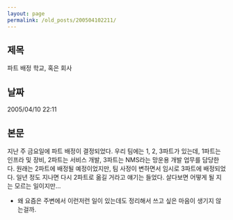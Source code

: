 ```yaml
---
layout: page
permalink: /old_posts/200504102211/
---
```


## 제목
파트 배정 학교, 혹은 회사

## 날짜
2005/04/10 22:11

## 본문
지난 주 금요일에 파트 배정이 결정되었다.
우리 팀에는 1, 2, 3파트가 있는데, 1파트는 인프라 및 장비, 2파트는 서비스 개발, 3파트는 NMS라는 망운용 개발 업무를 담당한다.
원래는 2파트에 배정될 예정이었지만, 팀 사정이 변하면서 임시로 3파트에 배정되었다.
일년 정도 지나면 다시 2파트로 옮길 거라고 얘기는 들었다.
살다보면 어떻게 될 지는 모르는 일이지만...





* 왜 요즘은 주변에서 이런저런 일이 있는데도 정리해서 쓰고 싶은 마음이 생기지 않는걸까.
